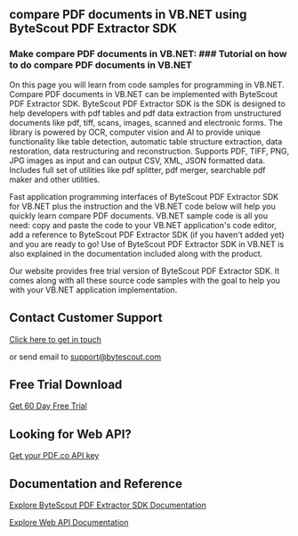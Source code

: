 ## compare PDF documents in VB.NET using ByteScout PDF Extractor SDK

### Make compare PDF documents in VB.NET: ### Tutorial on how to do compare PDF documents in VB.NET

On this page you will learn from code samples for programming in VB.NET. Compare PDF documents in VB.NET can be implemented with ByteScout PDF Extractor SDK. ByteScout PDF Extractor SDK is the SDK is designed to help developers with pdf tables and pdf data extraction from unstructured documents like pdf, tiff, scans, images, scanned and electronic forms. The library is powered by OCR, computer vision and AI to provide unique functionality like table detection, automatic table structure extraction, data restoration, data restructuring and reconstruction. Supports PDF, TIFF, PNG, JPG images as input and can output CSV, XML, JSON formatted data. Includes full set of utilities like pdf splitter, pdf merger, searchable pdf maker and other utilities.

Fast application programming interfaces of ByteScout PDF Extractor SDK for VB.NET plus the instruction and the VB.NET code below will help you quickly learn compare PDF documents. VB.NET sample code is all you need: copy and paste the code to your VB.NET application's code editor, add a reference to ByteScout PDF Extractor SDK (if you haven't added yet) and you are ready to go! Use of ByteScout PDF Extractor SDK in VB.NET is also explained in the documentation included along with the product.

Our website provides free trial version of ByteScout PDF Extractor SDK. It comes along with all these source code samples with the goal to help you with your VB.NET application implementation.

## Contact Customer Support

[Click here to get in touch](https://bytescout.zendesk.com/hc/en-us/requests/new?subject=ByteScout%20PDF%20Extractor%20SDK%20Question)

or send email to [support@bytescout.com](mailto:support@bytescout.com?subject=ByteScout%20PDF%20Extractor%20SDK%20Question) 

## Free Trial Download

[Get 60 Day Free Trial](https://bytescout.com/download/web-installer?utm_source=github-readme)

## Looking for Web API? 

[Get your PDF.co API key](https://pdf.co/documentation/api?utm_source=github-readme)

## Documentation and Reference

[Explore ByteScout PDF Extractor SDK Documentation](https://bytescout.com/documentation/index.html?utm_source=github-readme)

[Explore Web API Documentation](https://pdf.co/documentation/api?utm_source=github-readme)
